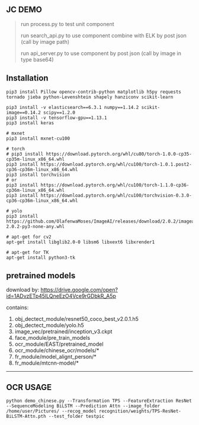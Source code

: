## JC DEMO

> run process.py to test unit component
>
> run search_api.py to use component combine with ELK by post json
(call by image path)
>
> run api_server.py to use component by post json
(call by image in type base64)

## Installation
```
pip3 install Pillow opencv-contrib-python matplotlib h5py requests tornado jieba python-Levenshtein shapely hanziconv scikit-learn

pip3 install -v elasticsearch==6.3.1 numpy==1.14.2 scikit-image==0.14.2 scipy==1.2.0
pip3 install -v tensorflow-gpu==1.13.1
pip3 install keras

# mxnet
pip3 install mxnet-cu100

# torch
# pip3 install https://download.pytorch.org/whl/cu80/torch-1.0.0-cp35-cp35m-linux_x86_64.whl
pip3 install https://download.pytorch.org/whl/cu100/torch-1.0.1.post2-cp36-cp36m-linux_x86_64.whl
pip3 install torchvision
# or
pip3 install https://download.pytorch.org/whl/cu100/torch-1.1.0-cp36-cp36m-linux_x86_64.whl
pip3 install https://download.pytorch.org/whl/cu100/torchvision-0.3.0-cp36-cp36m-linux_x86_64.whl

# yolo
pip3 install https://github.com/OlafenwaMoses/ImageAI/releases/download/2.0.2/imageai-2.0.2-py3-none-any.whl

# apt-get for cv2
apt-get install libglib2.0-0 libsm6 libxext6 libxrender1

# apt-get for TK
apt-get install python3-tk
```

## pretrained models
download by:
https://drive.google.com/open?id=1ADvzETp45lLQneEzO4Vce9rGDbkR_A5p

contains:
1. obj_dectect_module/resnet50_coco_best_v2.0.1.h5
2. obj_dectect_module/yolo.h5
3. image_vec/pretrained/inception_v3.ckpt
4. face_module/pre_train_models
5. ocr_module/EAST/pretrained_model
6. ocr_module/chinese_ocr/models/*
7. fr_module/model_alignt_person/*
8. fr_module/mtcnn-model/*
-----------------------

## OCR USAGE
```
python demo_chinese.py --Transformation TPS --FeatureExtraction ResNet --SequenceModeling BiLSTM --Prediction Attn --image_folder /home/user/Pictures/ --recog_model recognition/weights/TPS-ResNet-BiLSTM-Attn.pth --test_folder testpic
```